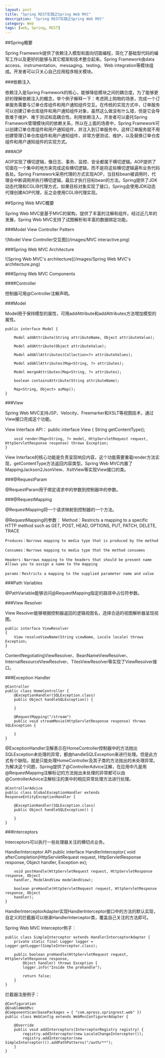 ```yaml
---
layout: post
title: "Spring REST实践之Spring Web MVC"
description: "Spring REST实践之Spring Web MVC"
category: Web
tags: [web, Spring, REST]
---
```


##Spring概要

Spring Framework提供了依赖注入模型和面向切面编程，简化了基础型代码的编写工作以及更好的能够与其它框架和技术整合起来。Spring Framework由data access、instrumentation、messaging、testing、Web
integration等模块组成。开发者可以只关心自己应用程序相关模块。

###依赖注入

依赖注入是Spring Framework的核心，能够降低模块之间的耦合度。为了能够更好的理解依赖注入的概念，举个例子解释一下：考虑网上购物的场景，完成一个订单服务需要与订单仓库组件和用户通知组件交互。在传统的实现方式中，订单服务可以创建订单仓库组件和用户通知组件对象，虽然这么做没有什么错，但是它会导致难于维护、难于测试和高耦合性。利用依赖注入，开发者可以委托Spring Framework管理模块间的依赖关系，所以在上面的场景中，Spring Framework可以创建订单仓库组件和用户通知组件，并注入到订单服务中。这样订单服务就不用创建管理订单仓库组件和用户通知组件，非常方便测试、维护，以及替换订单仓库组件和用户通知组件的实现方式。

###AOP

AOP实现了横切逻辑，像日志、事务、监控、安全都属于横切逻辑。AOP提供了切面在一个集中的地方来完成这些横切逻辑，而不是将这些横切逻辑遍布业务代码各处。Spring Framework采用代理的方式实现AOP，当目标bean被调用时，代理会中断调用并执行横切逻辑，最后才执行目标bean的方法。Spring提供了JDK动态代理和CGLIB代理方式，如果目标对象实现了接口，Spring会使用JDK动态代理创建AOP代理，反之会使用CGLIB代理实现。

##Spring Web MVC概要

Spring Web MVC是基于MVC的架构，提供了丰富的注解和组件。经过近几年的发展，Spring Web MVC支持了试图解析和丰富的数据绑定功能。

###Model View Controller Pattern

![Model View Controller交互图](/images/MVC interactive.png)

###Spring Web MVC Architecture

![Spring Web MVC's architecture](/images/Spring Web MVC's architecture.png)

###Spring Web MVC Components

####Controller

控制器可用@Controller注解声明。

###Model

Model用于保持模型的属性，可用addAttribute和addAttributes方法增加模型的属性。

	public interface Model {
		 
		Model addAttribute(String attributeName, Object attributeValue);
		 
		Model addAttribute(Object attributeValue);
		 
		Model addAllAttributes(Collection<?> attributeValues);
		 
		Model addAllAttributes(Map<String, ?> attributes);

		Model mergeAttributes(Map<String, ?> attributes);
		 
		boolean containsAttribute(String attributeName);
		 
		Map<String, Object> asMap();
	}

###View

Spring Web MVC支持JSP、Velocity、Freemarker和XSLT等视图技术，通过View接口完成这个功能。

View Interface API：
	public interface View
	{
		String getContentType();
		 
		void render(Map<String, ?> model, HttpServletRequest request, HttpServletResponse response) throws Exception;
	}

View Interface的核心功能是负责呈现响应内容，这个功能需要重载render方法实现，getContentType方法返回内容类型。Spring Web MVC内置了MappingJackson2JsonView、XsltView等实现View接口的类。

###@RequestParam

@RequestParam用于绑定请求中的参数到控制器中的参数。

###@RequestMapping

@RequestMapping将一个请求映射到控制器的一个方法。

@RequestMapping的参数：
	Method：Restricts a mapping to a specific HTTP method such as GET, POST, HEAD, OPTIONS, PUT, PATCH, DELETE, TRACE

	Produces：Narrows mapping to media type that is produced by the method
	
	Consumes：Narrows mapping to media type that the method consumes
	
	Headers：Narrows mapping to the headers that should be present name Allows you to assign a name to the mapping
	
	params：Restricts a mapping to the supplied parameter name and value

###Path Variables

@PathVariable能够访问@RequestMapping指定的路径中占位符参数。

###View Resolver

View Resolver能够根据控制器返回的逻辑视图名，选择合适的视图解析器呈现视图。

	public interface ViewResolver
	{
		View resolveViewName(String viewName, Locale locale) throws Exception;
	}

ContentNegotiatingViewResolver、BeanNameViewResolver、InternalResourceViewResolver、TilesViewResolver等实现了ViewResolver接口。

###Exception Handler

	@Controller
	public class HomeController {
		@ExceptionHandler(SQLException.class)
		public Object handleSQLException() {
		
		}
		 
		@RequestMapping("/stream")
		public void streamMovie(HttpServletResponse response) throws SQLException {
		 
		}
	}

@ExceptionHandler注解表示在HomeController控制器中的方法抛出SQLException未处理的异常，都由handleSQLException来进行处理。但是此方式有个缺陷，就是只能处理HomeController及其子类的方法抛出的未处理异常。为解决这个问题，Spring提供了@ControllerAdvice注解，在应用中凡是用@RequestMapping注解标记的方法抛出未处理的异常都可以由@ControllerAdvice注解标注的类中的相应异常处理方法进行处理。

	@ControllerAdvice
	public class GlobalExceptionHandler extends ResponseEntityExceptionHandler {
	 
		@ExceptionHandler(SQLException.class)
		public Object handleSQLException() {

		}
	}

###Interceptors

Interceptors可以执行一些处理器关注的横切点业务。

HandlerInterceptor API
	public interface HandlerInterceptor{
		void afterCompletion(HttpServletRequest request, HttpServletResponse response, Object handler, Exception ex);

		void postHandle(HttpServletRequest request, HttpServletResponse response, Object
		handler, ModelAndView modelAndView);
		
		boolean preHandle(HttpServletRequest request, HttpServletResponse response, Object
		handler);
	}

HandlerInterceptorAdapter实现HandlerInterceptor接口中的方法的默认实现，自定义的拦截器可以继承HandlerInterceptor类，覆盖自己关注的方法即可。

Spring Web MVC Interceptor例子：

	public class SimpleInterceptor extends HandlerInterceptorAdapter {
		private static final Logger logger = Logger.getLogger(SimpleInterceptor.class);
		 
		public boolean preHandle(HttpServletRequest request, HttpServletResponse response,
			Object handler) throws Exception {
			logger.info("Inside the prehandle");
			 
			return false;
		}
	}

拦截器注册例子：

	@Configuration
	@EnableWebMvc
	@ComponentScan(basePackages = { "com.apress.springrest.web" })
	public class WebConfig extends WebMvcConfigurerAdapter {
	 
		@Override
		public void addInterceptors(InterceptorRegistry registry) {
			registry.addInterceptor(new LocaleChangeInterceptor());
			registry.addInterceptor(new SimpleInterceptor()).addPathPatterns("/auth/**");
		}
	}